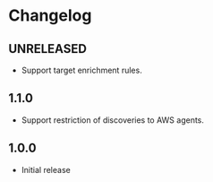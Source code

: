 # Changelog

## UNRELEASED

 - Support target enrichment rules.

## 1.1.0

 - Support restriction of discoveries to AWS agents.

## 1.0.0

 - Initial release
